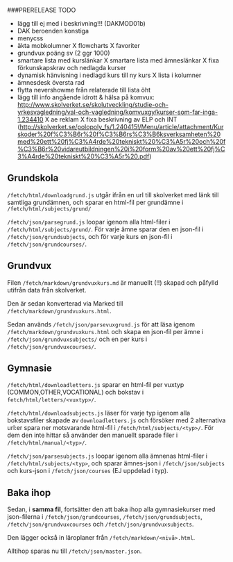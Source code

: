 ###PRERELEASE TODO
 - lägg till ej med i beskrivning!!! (DAKMOD01b)
 - DAK beroenden konstiga
 - menycss
 - äkta mobkolumner
 X flowcharts
 X favoriter
 - grundvux poäng sv (2 ggr 1000)
 - smartare lista med kurslänkar
 X smartare lista med ämneslänkar
 X fixa förkunskapskrav och nedlagda kurser
 - dynamisk hänvisning i nedlagd kurs till ny kurs
 X lista i kolumner
 - ämnesdesk översta rad
 - flytta nevershowme från relaterade till lista öht
 - lägg till info angående idrott & hälsa på komvux: http://www.skolverket.se/skolutveckling/studie-och-yrkesvagledning/val-och-vagledning/komvuxgy/kurser-som-far-inga-1.234410
 X ae reklam
 X fixa beskrivning av ELP och INT (http://skolverket.se/polopoly_fs/1.240415!/Menu/article/attachment/Kurskoder%20f%C3%B6r%20f%C3%B6rs%C3%B6ksverksamheten%20med%20ett%20fj%C3%A4rde%20tekniskt%20%C3%A5r%20och%20f%C3%B6r%20vidareutbildningen%20i%20form%20av%20ett%20fj%C3%A4rde%20tekniskt%20%C3%A5r%20.pdf)







## Grundskola

`/fetch/html/downloadgrund.js` utgår ifrån en url till skolverket med länk till samtliga grundämnen, och sparar en html-fil per grundämne i `/fetch/html/subjects/grund/`

`/fetch/json/parsegrund.js` loopar igenom alla html-filer i `/fetch/html/subjects/grund/`. För varje ämne sparar den en json-fil i `/fetch/json/grundsubjects`, och för varje kurs en json-fil i `/fetch/json/grundcourses/`.

## Grundvux

Filen `/fetch/markdown/grundvuxkurs.md` är manuellt (!!) skapad och påfylld utifrån data från skolverket.

Den är sedan konverterad via Marked till `/fetch/markdown/grundvuxkurs.html`.

Sedan används `/fetch/json/parsevuxgrund.js` för att läsa igenom `/fetch/markdown/grundvuxkurs.html` och skapa en json-fil per ämne i `/fetch/json/grundvuxsubjects/` och en per kurs i `/fetch/json/grundvuxcourses/`.


## Gymnasie

`/fetch/html/downloadletters.js` sparar en html-fil per vuxtyp (COMMON,OTHER,VOCATIONAL) och bokstav i `fetch/html/letters/<vuxtyp>/`.

`/fetch/html/downloadsubjects.js` läser för varje typ igenom alla bokstavsfiler skapade av `downloadletters.js` och försöker med 2 alternativa url:er spara ner motsvarande html-fil i `/fetch/html/subjects/<typ>/`. För dem den inte hittar så använder den manuellt sparade filer i `/fetch/html/manual/<typ>/`.

`/fetch/json/parsesubjects.js` loopar igenom alla ämnenas html-filer i `/fetch/html/subjects/<typ>`, och sparar ämnes-json i `/fetch/json/subjects` och kurs-json i `/fetch/json/courses` (EJ uppdelad i typ).

## Baka ihop

Sedan, i **samma fil**, fortsätter den att baka ihop alla gymnasiekurser med json-filerna i `/fetch/json/grundcourses`, `/fetch/json/grundsubjects`, `/fetch/json/grundvuxcourses` och `/fetch/json/grundvuxsubjects`.

Den lägger också in läroplaner från `/fetch/markdown/<nivå>.html`.

Alltihop sparas nu till `/fetch/json/master.json`.



